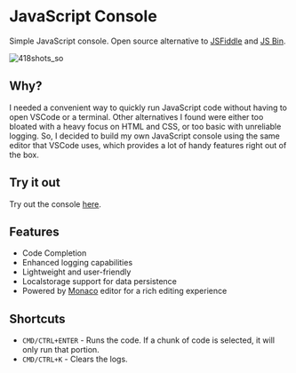 # JavaScript Console

Simple JavaScript console. Open source alternative to [JSFiddle](https://jsfiddle.net) and [JS Bin](https://jsbin.com).

![418shots_so](https://github.com/sonnyt/console/assets/183387/bcb1ce20-c983-43c9-aefa-5ce8d546eb82)


## Why?
I needed a convenient way to quickly run JavaScript code without having to open VSCode or a terminal. Other alternatives I found were either too bloated with a heavy focus on HTML and CSS, or too basic with unreliable logging. So, I decided to build my own JavaScript console using the same editor that VSCode uses, which provides a lot of handy features right out of the box.

## Try it out
Try out the console [here](https://console.sonnyt.com).

## Features
- Code Completion
- Enhanced logging capabilities
- Lightweight and user-friendly
- Localstorage support for data persistence
- Powered by [Monaco](https://microsoft.github.io/monaco-editor/) editor for a rich editing experience

## Shortcuts
- `CMD/CTRL+ENTER` - Runs the code. If a chunk of code is selected, it will only run that portion.
- `CMD/CTRL+K` - Clears the logs.
